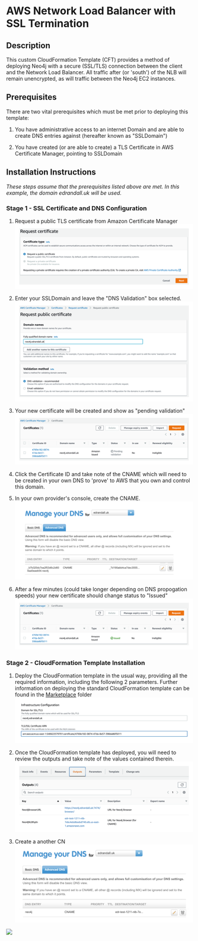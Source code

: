 # AWS Network Load Balancer with SSL Termination

## Description

This custom CloudFormation Template (CFT) provides a method of deploying Neo4j with a secure (SSL/TLS) connection between the client and the Network Load Balancer.  All traffic after (or 'south') of the NLB will remain unencrypted, as will traffic between the Neo4j EC2 instances.

## Prerequisites

There are two vital prerequisites which must be met prior to deploying this template:

1) You have administrative access to an internet Domain and are able to create DNS entries against (hereafter known as "SSLDomain")

2) You have created (or are able to create) a TLS Certificate in AWS Certificate Manager, pointing to SSLDomain

## Installation Instructions

_These steps assume that the prerequisites listed above are met.  In this example, the domain edrandall.uk will be used._

### Stage 1 - SSL Certificate and DNS Configuration

1) Request a public TLS certificate from Amazon Certificate Manager
![](images/request-certificate.png?raw=true)

2) Enter your SSLDomain and leave the "DNS Validation" box selected.
![](images/request-public-certificate.png?raw=true)

3) Your new certificate will be created and show as "pending validation"
![](images/cert-pending-validation.png?raw=true)

4) Click the Certificate ID and take note of the CNAME which will need to be created in your own DNS to 'prove' to AWS that you own and control this domain.

5) In your own provider's console, create the CNAME.
![](images/cname-dns-ownership.png?raw=true)

6) After a few minutes (could take longer depending on DNS propogation speeds) your new certificate should change status to "Issued"
![](images/cert-issued.png?raw=true)


### Stage 2 - CloudFormation Template Installation

1) Deploy the CloudFormation template in the usual way, providing all the required information, including the following 2 parameters.  Further information on deploying the standard CloudFormation template can be found in the [Marketplace](../../marketplace/) folder
![](images/cft-config.png?raw=true)

2) Once the CloudFormation template has deployed, you will need to review the outputs and take note of the values contained therein.
![](images/outputs.png?raw=true)

3) Create a another CN![](images/create-cname-for-nlb.png?raw=true)

![](images/neo4j-behind-ssl?raw=true)








